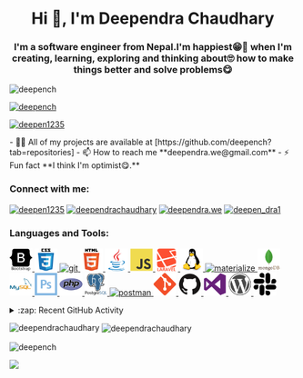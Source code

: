 <h1 align="center">Hi 👋, I'm Deependra Chaudhary</h1>
<h3 align="center">I'm a software engineer from Nepal.I'm happiest😁🥰 when I'm creating, learning, exploring and thinking about🙄 how to make things better and solve problems😋</h3>
<p align="left"> <img src="https://komarev.com/ghpvc/?username=deepench&label=Profile%20views&color=0e75b6&style=flat" alt="deepench" /> </p>
<p align="left"> <a href="https://github.com/ryo-ma/github-profile-trophy"><img src="https://github-profile-trophy.vercel.app/?username=deepench" alt="deepench" /></a> </p>
<p align="left">  <a href="https://twitter.com/chaudharydeependra" target="blank"><img src="https://img.shields.io/twitter/follow/deepen1235?logo=twitter&style=for-the-badge" alt="deepen1235" /></a></p>
- 👨‍💻 All of my projects are available at [https://github.com/deepench?tab=repositories]
- 📫 How to reach me **deependra.we@gmail.com**
- ⚡ Fun fact **I think I'm optimist😋.**
<h3 align="left">Connect with me:</h3>
<p align="left">
<a href="https://twitter.com/deepn1235" target="blank"><img align="center" src="https://cdn.jsdelivr.net/npm/simple-icons@v3/icons/twitter.svg" alt="deepen1235" height="30" width="40" /></a>
<a href="https://linkedin.com/in/deependra-chaudhary-a1152a1b7/" target="blank"><img align="center" src="https://cdn.jsdelivr.net/npm/simple-icons@v3/icons/linkedin.svg" alt="deependrachaudhary" height="30" width="40" /></a>
<a href="https://fb.com/deependra.we" target="blank"><img align="center" src="https://cdn.jsdelivr.net/npm/simple-icons@v3/icons/facebook.svg" alt="deependra.we" height="30" width="40" /></a>
<a href="https://instagram.com/deepen_dra1" target="blank"><img align="center" src="https://cdn.jsdelivr.net/npm/simple-icons@v3/icons/instagram.svg" alt="deepen_dra1" height="30" width="40" /></a>
</p>
<h3 align="left">Languages and Tools:</h3>
<p align="left"> <a href="https://getbootstrap.com" target="_blank"> <img src="https://raw.githubusercontent.com/devicons/devicon/master/icons/bootstrap/bootstrap-plain-wordmark.svg" alt="bootstrap" width="40" height="40"/> </a> <a href="https://www.w3schools.com/css/" target="_blank"> <img src="https://raw.githubusercontent.com/devicons/devicon/master/icons/css3/css3-original-wordmark.svg" alt="css3" width="40" height="40"/> </a> <a href="https://git-scm.com/" target="_blank"> <img src="https://www.vectorlogo.zone/logos/git-scm/git-scm-icon.svg" alt="git" width="40" height="40"/> </a> <a href="https://www.w3.org/html/" target="_blank"> <img src="https://raw.githubusercontent.com/devicons/devicon/master/icons/html5/html5-original-wordmark.svg" alt="html5" width="40" height="40"/> </a> <a href="https://www.java.com" target="_blank"> <img src="https://raw.githubusercontent.com/devicons/devicon/master/icons/java/java-original.svg" alt="java" width="40" height="40"/> </a> <a href="https://developer.mozilla.org/en-US/docs/Web/JavaScript" target="_blank"> <img src="https://raw.githubusercontent.com/devicons/devicon/master/icons/javascript/javascript-original.svg" alt="javascript" width="40" height="40"/> </a> <a href="https://laravel.com/" target="_blank"> <img src="https://raw.githubusercontent.com/devicons/devicon/master/icons/laravel/laravel-plain-wordmark.svg" alt="laravel" width="40" height="40"/> </a> <a href="https://www.linux.org/" target="_blank"> <img src="https://raw.githubusercontent.com/devicons/devicon/master/icons/linux/linux-original.svg" alt="linux" width="40" height="40"/> </a> <a href="https://materializecss.com/" target="_blank"> <img src="https://raw.githubusercontent.com/prplx/svg-logos/5585531d45d294869c4eaab4d7cf2e9c167710a9/svg/materialize.svg" alt="materialize" width="40" height="40"/> </a> <a href="https://www.mongodb.com/" target="_blank"> <img src="https://raw.githubusercontent.com/devicons/devicon/master/icons/mongodb/mongodb-original-wordmark.svg" alt="mongodb" width="40" height="40"/> </a> <a href="https://www.mysql.com/" target="_blank"> <img src="https://raw.githubusercontent.com/devicons/devicon/master/icons/mysql/mysql-original-wordmark.svg" alt="mysql" width="40" height="40"/> </a> <a href="https://www.photoshop.com/en" target="_blank"> <img src="https://raw.githubusercontent.com/devicons/devicon/master/icons/photoshop/photoshop-line.svg" alt="photoshop" width="40" height="40"/> </a> <a href="https://www.php.net" target="_blank"> <img src="https://raw.githubusercontent.com/devicons/devicon/master/icons/php/php-original.svg" alt="php" width="40" height="40"/> </a> <a href="https://www.postgresql.org" target="_blank"> <img src="https://raw.githubusercontent.com/devicons/devicon/master/icons/postgresql/postgresql-original-wordmark.svg" alt="postgresql" width="40" height="40"/> </a> <a href="https://postman.com" target="_blank"> <img src="https://www.vectorlogo.zone/logos/getpostman/getpostman-icon.svg" alt="postman" width="40" height="40"/> </a> <a href="https://git-scm.com/" target="_blank"> <img src="https://raw.githubusercontent.com/devicons/devicon/master/icons/git/git-plain.svg" alt="git" width="40" height="40"/> </a> <a href="https://github.com/" target="_blank"> <img src="https://raw.githubusercontent.com/devicons/devicon/master/icons/github/github-original.svg" alt="github" width="40" height="40"/> </a> <a href="https://github.com/" target="_blank"> <img src="https://raw.githubusercontent.com/devicons/devicon/master/icons/visualstudio/visualstudio-plain.svg" alt="github" width="40" height="40"/> </a> <a href="http://wordpress.org/" target="_blank"> <img src="https://raw.githubusercontent.com/devicons/devicon/master/icons/wordpress/wordpress-plain.svg" alt="wordpress" width="40" height="40"/> </a> <a href="https://slack.com/" target="_blank"> <img src="https://raw.githubusercontent.com/devicons/devicon/master/icons/slack/slack-plain.svg" alt="slack" width="40" height="40"/> </a> </p>
<details>
  <summary>:zap: Recent GitHub Activity</summary>

<!--START_SECTION:activity-->
1. 🎉 Merged PR [#1131](https://github.com/wpeverest/everest-forms/pull/1131) in [wpeverest/everest-forms](https://github.com/wpeverest/everest-forms)
2. 🎉 Merged PR [#1151](https://github.com/wpeverest/everest-forms/pull/1151) in [wpeverest/everest-forms](https://github.com/wpeverest/everest-forms)
3. 🎉 Merged PR [#1138](https://github.com/wpeverest/everest-forms/pull/1138) in [wpeverest/everest-forms](https://github.com/wpeverest/everest-forms)
4. 🎉 Merged PR [#1143](https://github.com/wpeverest/everest-forms/pull/1143) in [wpeverest/everest-forms](https://github.com/wpeverest/everest-forms)
5. 🎉 Merged PR [#1145](https://github.com/wpeverest/everest-forms/pull/1145) in [wpeverest/everest-forms](https://github.com/wpeverest/everest-forms)
6. 🎉 Merged PR [#1144](https://github.com/wpeverest/everest-forms/pull/1144) in [wpeverest/everest-forms](https://github.com/wpeverest/everest-forms)
7. 🎉 Merged PR [#1146](https://github.com/wpeverest/everest-forms/pull/1146) in [wpeverest/everest-forms](https://github.com/wpeverest/everest-forms)
8. ❌ Closed PR [#1139](https://github.com/wpeverest/everest-forms/pull/1139) in [wpeverest/everest-forms](https://github.com/wpeverest/everest-forms)
9. ❌ Closed PR [#1140](https://github.com/wpeverest/everest-forms/pull/1140) in [wpeverest/everest-forms](https://github.com/wpeverest/everest-forms)
10. ❌ Closed PR [#1141](https://github.com/wpeverest/everest-forms/pull/1141) in [wpeverest/everest-forms](https://github.com/wpeverest/everest-forms)
<!--END_SECTION:activity-->

</details>
<p><img align="left" src="https://github-readme-stats.vercel.app/api/top-langs?username=deepench&show_icons=true&locale=en&layout=compact" alt="deependrachaudhary" /> </p>
<p>&nbsp;<img align="center" src="https://github-readme-stats.vercel.app/api?username=deepench&show_icons=true&locale=en" alt="deependrachaudhary" /></p>
<p><img align="center" src="https://github-readme-streak-stats.herokuapp.com/?user=deepench&" alt="deepench" /></p>
<img src="https://activity-graph.herokuapp.com/graph?username=deepench&bg_color=bdc3c7&color=090808&line=2193b0&point=090808">
